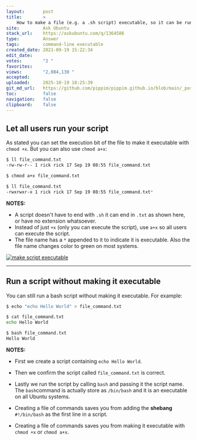 ```yaml
---
layout:       post
title:        >
    How to make a file (e.g. a .sh script) executable, so it can be run from a terminal
site:         Ask Ubuntu
stack_url:    https://askubuntu.com/q/1364586
type:         Answer
tags:         command-line executable
created_date: 2021-09-19 15:22:34
edit_date:    
votes:        "2 "
favorites:    
views:        "2,084,130 "
accepted:     
uploaded:     2025-10-19 18:25:39
git_md_url:   https://github.com/pippim/pippim.github.io/blob/main/_posts/2021/2021-09-19-How-to-make-a-file-_e.g.-a-.sh-script_-executable_-so-it-can-be-run-from-a-terminal.md
toc:          false
navigation:   false
clipboard:    false
---
```


## Let all users run your script

As stated you can set the execution bit of the file to make it executable with `chmod +x`. But you can also use `chmod a+x`:



``` bash 
$ ll file_command.txt
-rw-rw-r-- 1 rick rick 17 Sep 19 08:55 file_command.txt

$ chmod a+x file_command.txt

$ ll file_command.txt
-rwxrwxr-x 1 rick rick 17 Sep 19 08:55 file_command.txt*

```

**NOTES:**

- A script doesn't have to end with `.sh` it can end in `.txt` as shown here, or have no extension whatsoever.
- Instead of just `+x` (only you can execute the script), use `a+x` so all users can execute the script.
- The file name has a `*` appended to it to indicate it is executable. Also the file name changes color to green on most systems.

[![make script executable][1]][1]


----------


## Run a script without making it executable

You can still run a bash script without making it executable. For example:

``` bash 
$ echo "echo Hello World" > file_command.txt

$ cat file_command.txt
echo Hello World

$ bash file_command.txt
Hello World
```

**NOTES:**

- First we create a script containing `echo Hello World`.
- Then we confirm the script called `file_command.txt` is correct.
- Lastly we run the script by calling `bash` and passing it the script name. The `bash`command is actually store as `/bin/bash` and it is an executable on all Ubuntu systems.
- Creating a file of commands saves you from adding the **shebang** `#!/bin/bash` as the first line in a script.
- Creating a file of commands saves you from making it executable with `chmod +x` or `chmod a+x`.


  [1]: https://pippim.github.io/assets/img/posts/2021/XLTbL.png
